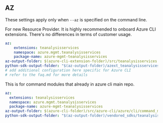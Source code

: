## AZ

These settings apply only when `--az` is specified on the command line.

For new Resource Provider. It is highly recommended to onboard Azure CLI extensions. There's no differences in terms of customer usage. 

``` yaml $(az) && $(target-mode) != 'core'
az:
    extensions: teanalysisservices
    namespace: azure.mgmt.teanalysisservices
    package-name: azure-mgmt-teanalysisservices
az-output-folder: $(azure-cli-extension-folder)/src/teanalysisservices
python-sdk-output-folder: "$(az-output-folder)/azext_teanalysisservices/vendored_sdks/teanalysisservices"
# add additional configuration here specific for Azure CLI
# refer to the faq.md for more details
```



This is for command modules that already in azure cli main repo. 
``` yaml $(az) && $(target-mode) == 'core'
az:
  extensions: teanalysisservices
  namespace: azure.mgmt.teanalysisservices
  package-name: azure-mgmt-teanalysisservices
az-output-folder: $(azure-cli-folder)/src/azure-cli/azure/cli/command_modules/teanalysisservices
python-sdk-output-folder: "$(az-output-folder)/vendored_sdks/teanalysisservices"
``` 